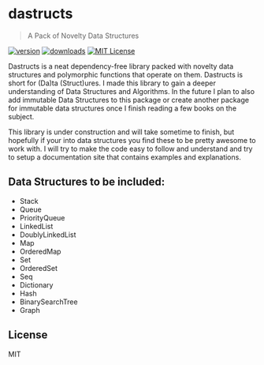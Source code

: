 # dastructs
> A Pack of Novelty Data Structures

[![version](https://img.shields.io/npm/v/dastructs.svg?style=flat-square)](http://npm.im/dastructs)
[![downloads](https://img.shields.io/npm/dm/dastructs.svg?style=flat-square)](http://npm-stat.com/charts.html?package=dastructs&from=2015-08-01)
[![MIT License](https://img.shields.io/npm/l/dastructs.svg?style=flat-square)](http://opensource.org/licenses/MIT)

Dastructs is a neat dependency-free library packed with novelty data structures
and polymorphic functions that operate on them. Dastructs is short for (Da)ta
(Struct)ures. I made this library to gain a deeper understanding of Data Structures
and Algorithms. In the future I plan to also add immutable Data Structures to this
package or create another package for immutable data structures once I finish reading
a few books on the subject.

This library is under construction and will take sometime to finish, but hopefully
if your into data structures you find these to be pretty awesome to work with.
I will try to make the code easy to follow and understand and try to setup a documentation
site that contains examples and explanations.


## Data Structures to be included:
 + Stack
 + Queue
 + PriorityQueue
 + LinkedList
 + DoublyLinkedList
 + Map
 + OrderedMap
 + Set
 + OrderedSet
 + Seq
 + Dictionary
 + Hash
 + BinarySearchTree
 + Graph

## License
MIT
